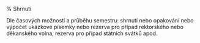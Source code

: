 % Shrnutí

Dle časových možností a průběhu semestru: shrnutí nebo opakování nebo výpočet ukázkové písemky nebo rezerva pro případ rektorského nebo děkanského volna, rezerva pro případ státních svátků apod.






